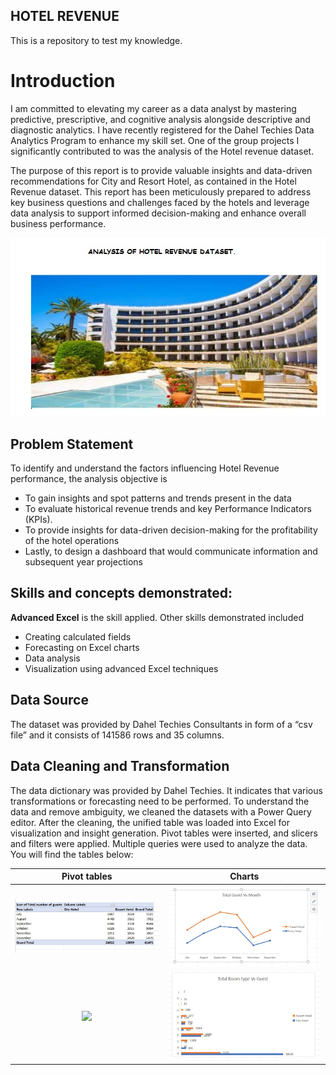 ## HOTEL REVENUE
This is a repository to test my knowledge.

# Introduction

I am committed to elevating my career as a data analyst by mastering predictive, prescriptive, and cognitive analysis alongside descriptive and diagnostic analytics. I have recently registered for the Dahel Techies Data Analytics Program to enhance my skill set. One of the group projects I significantly contributed to was the analysis of the Hotel revenue dataset.

The purpose of this report is to provide valuable insights and data-driven recommendations for City and Resort Hotel, as contained in the Hotel Revenue dataset. This report has been meticulously prepared to address key business questions and challenges faced by the hotels and leverage data analysis to support informed decision-making and enhance overall business performance.

![](hotelpix.jpeg)

## Problem Statement

To identify and understand the factors influencing Hotel Revenue performance, the analysis objective is
- To gain insights and spot patterns and trends present in the data
- To evaluate historical revenue trends and key Performance Indicators (KPIs).
- To provide insights for  data-driven decision-making  for the profitability of the hotel operations
- Lastly, to design a dashboard that would communicate information and subsequent year projections

## Skills and concepts demonstrated:

**Advanced Excel** is the skill applied. 
Other skills demonstrated included
- Creating calculated fields
- Forecasting on Excel charts
- Data analysis
- Visualization using advanced Excel techniques

## Data Source

The dataset was provided by Dahel Techies Consultants in form of a “csv file” and it consists  of 141586 rows and 35 columns.

## Data Cleaning and Transformation

The data dictionary was provided by Dahel Techies. It indicates that various transformations or forecasting need to be performed. To understand the data and remove ambiguity, we cleaned the datasets with a Power Query editor. After the cleaning, the unified table was loaded into Excel for visualization and insight generation. Pivot tables were inserted, and slicers and filters were applied. Multiple queries were used to analyze the data. You will find the tables below:

**Pivot tables**                                                          | **Charts**
:-----------------------------------------------------------------------:|:---------------------------------------------------------------:
![](TOTALGUESTVSMONTH.jpeg)                                                                    | ![](TOTALGUESTVSMONTH2.jpeg)
![](TOTALGUESTVSRMTYPE2.jpeg)                                                                                          | ![](TOTALGUESTVSRMTYPE.jpeg)

